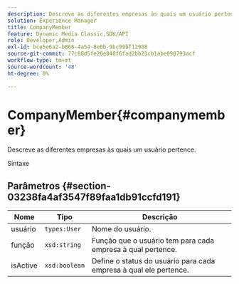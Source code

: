 ```yaml
---
description: Descreve as diferentes empresas às quais um usuário pertence.
solution: Experience Manager
title: CompanyMember
feature: Dynamic Media Classic,SDK/API
role: Developer,Admin
exl-id: bce5e6a2-b866-4a54-8e0b-9bc99bf12988
source-git-commit: 77c88d5fe20e048f6fad2bb23cb1abe090793acf
workflow-type: tm+mt
source-wordcount: '48'
ht-degree: 0%

---
```


# CompanyMember{#companymember}

Descreve as diferentes empresas às quais um usuário pertence.

Sintaxe

## Parâmetros {#section-03238fa4af3547f89faa1db91ccfd191}

| Nome | Tipo | Descrição |
|---|---|---|
| usuário | `types:User` | Nome do usuário. |
| função | `xsd:string` | Função que o usuário tem para cada empresa à qual pertence. |
| isActive | `xsd:boolean` | Define o status do usuário para cada empresa à qual ele pertence. |
